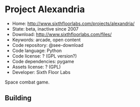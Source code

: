 # Project Alexandria

- Home: http://www.sixthfloorlabs.com/projects/alexandria/
- State: beta, inactive since 2007
- Download: http://www.sixthfloorlabs.com/files/
- Keywords: arcade, open content
- Code repository: @see-download
- Code language: Python
- Code license: ? (GPL version?)
- Code dependencies: pygame
- Assets license: ? (GPL)
- Developer: Sixth Floor Labs

Space combat game.

## Building
